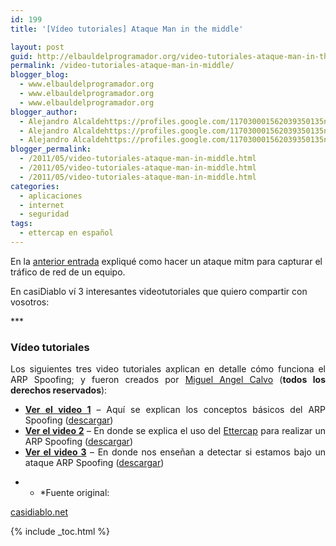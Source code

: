 ```yaml
---
id: 199
title: '[Vídeo tutoriales] Ataque Man in the middle'

layout: post
guid: http://elbauldelprogramador.org/video-tutoriales-ataque-man-in-the-middle/
permalink: /video-tutoriales-ataque-man-in-middle/
blogger_blog:
  - www.elbauldelprogramador.org
  - www.elbauldelprogramador.org
  - www.elbauldelprogramador.org
blogger_author:
  - Alejandro Alcaldehttps://profiles.google.com/117030001562039350135noreply@blogger.com
  - Alejandro Alcaldehttps://profiles.google.com/117030001562039350135noreply@blogger.com
  - Alejandro Alcaldehttps://profiles.google.com/117030001562039350135noreply@blogger.com
blogger_permalink:
  - /2011/05/video-tutoriales-ataque-man-in-middle.html
  - /2011/05/video-tutoriales-ataque-man-in-middle.html
  - /2011/05/video-tutoriales-ataque-man-in-middle.html
categories:
  - aplicaciones
  - internet
  - seguridad
tags:
  - ettercap en español
---
```

<div class="icoso">
</div>

En la [anterior entrada][1] expliqué como hacer un ataque mitm para capturar el tráfico de red de un equipo.

En casiDiablo ví 3 interesantes videotutoriales que quiero compartir con vosotros:

***</p> 

<h3 style="text-align: justify;">
  Vídeo tutoriales
</h3>

<p style="text-align: justify;">
  Los siguientes tres video tutoriales axplican en detalle cómo funciona el ARP Spoofing; y fueron creados por <a href="http://icaix.com">Miguel Angel Calvo</a> (<strong>todos los derechos reservados</strong>):
</p>

<ul style="text-align: justify;">
  <li>
    <strong><a class="smoothbox tooltip" title="Arp Spoofing :: Conceptos básicos" href="http://casidiablo.net/videotutoriales/ARP.htm?keepThis=true&TB_iframe=true&height=635&width=800">Ver el video 1</a></strong> &#8211; Aquí se explican los conceptos básicos del ARP Spoofing (<a class="tooltip" title="Arp Spoofing :: Conceptos básicos (1MB)" href="http://casidiablo.net/descargar/ARP+Spooging+Video+Tutorial">descargar</a>)
  </li>
  <li>
    <strong><a class="smoothbox tooltip" title="Arp Spoofing con ettercap :: Usando ettercap para envenenar la tabla ARP de las víctimas" href="http://casidiablo.net/videotutoriales/ettercap.htm?keepThis=true&TB_iframe=true&height=635&width=800">Ver el video 2</a></strong> &#8211; En donde se explica el uso del <a href="http://ettercap.sourceforge.net/">Ettercap</a> para realizar un ARP Spoofing (<a class="tooltip" title="Arp Spoofing con ettercap :: Usando ettercap para envenenar la tabla ARP de las víctimas (2,1MB)" href="http://casidiablo.net/descargar/Video+Tutorial+Ettercap">descargar</a>)
  </li>
  <li>
    <strong><a class="smoothbox tooltip" title="Detección del Arp Spoofing :: Usar arpwatch para detectar cambios extraños en la red" href="http://casidiablo.net/videotutoriales/arpwatch.htm?keepThis=true&TB_iframe=true&height=635&width=800">Ver el video 3</a></strong> &#8211; En donde nos enseñan a detectar si estamos bajo un ataque ARP Spoofing (<a class="tooltip" title="Detección del Arp Spoofing :: Usar arpwatch para detectar cambios extraños en la red (2,1MB)" href="http://casidiablo.net/descargar/Video+Tutorial+arpwatch">descargar</a>)
  </li>
</ul>

</em></b>

* * *Fuente original: 

[casidiablo.net][2]</p> 



 [1]: http://elbauldelprogramador.com/esnifando-la-red-pruebas-de-seguridad/
 [2]: http://casidiablo.net/man-in-the-middle/

{% include _toc.html %}
